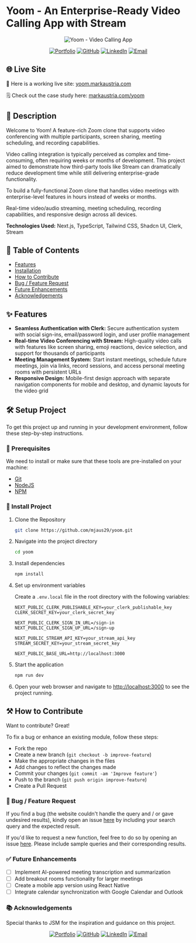 # Yoom - An Enterprise-Ready Video Calling App with Stream

<div align="center">
  <img src="https://markaustria.com/yoom.png" alt="Yoom - Video Calling App" />

[![Portfolio](https://img.shields.io/badge/Portfolio-markaustria.com-darkblue?style=flat&logo=web&logoColor=white)](https://www.markaustria.com/) [![GitHub](https://img.shields.io/badge/GitHub-mjaus29-black?style=flat&logo=github)](https://github.com/mjaus29) [![LinkedIn](https://img.shields.io/badge/LinkedIn-markaustria-blue?style=flat&logo=linkedin)](https://www.linkedin.com/in/markaustria/) [![Email](https://img.shields.io/badge/Email-austriamark.mja%40gmail.com-darkred?style=flat&logo=gmail&logoColor=white)](mailto:austriamark.mja@gmail.com)
</div>

## 🌐 Live Site

🚀 Here is a working live site: [yoom.markaustria.com](https://yoom.markaustria.com/)

🗒️ Check out the case study here: [markaustria.com/yoom](https://www.markaustria.com/yoom)

## 📝 Description

Welcome to Yoom! A feature-rich Zoom clone that supports video conferencing with multiple participants, screen sharing, meeting scheduling, and recording capabilities.

Video calling integration is typically perceived as complex and time-consuming, often requiring weeks or months of development. This project aimed to demonstrate how third-party tools like Stream can dramatically reduce development time while still delivering enterprise-grade functionality.

To build a fully-functional Zoom clone that handles video meetings with enterprise-level features in hours instead of weeks or months.

Real-time video/audio streaming, meeting scheduling, recording capabilities, and responsive design across all devices.

**Technologies Used:** Next.js, TypeScript, Tailwind CSS, Shadcn UI, Clerk, Stream

## 📖 Table of Contents

- [Features](#-features)
- [Installation](#%EF%B8%8F-setup-project)
- [How to Contribute](#%EF%B8%8F-how-to-contribute)
- [Bug / Feature Request](#-bug--feature-request)
- [Future Enhancements](#-future-enhancements)
- [Acknowledgements](#-acknowledgements)

## ✨ Features

- **Seamless Authentication with Clerk:** Secure authentication system with social sign-ins, email/password login, and user profile management
- **Real-time Video Conferencing with Stream:** High-quality video calls with features like screen sharing, emoji reactions, device selection, and support for thousands of participants
- **Meeting Management System:** Start instant meetings, schedule future meetings, join via links, record sessions, and access personal meeting rooms with persistent URLs
- **Responsive Design:** Mobile-first design approach with separate navigation components for mobile and desktop, and dynamic layouts for the video grid

## 🛠️ Setup Project

To get this project up and running in your development environment, follow these step-by-step instructions.

### 🍴 Prerequisites

We need to install or make sure that these tools are pre-installed on your machine:

- [Git](https://git-scm.com/downloads)
- [NodeJS](https://nodejs.org/en/download/)
- [NPM](https://docs.npmjs.com/getting-started/installing-node)

### 🚀 Install Project

1. Clone the Repository

   ```bash
   git clone https://github.com/mjaus29/yoom.git
   ```

2. Navigate into the project directory

   ```bash
   cd yoom
   ```

3. Install dependencies

   ```bash
   npm install
   ```

4. Set up environment variables

   Create a `.env.local` file in the root directory with the following variables:

   ```
   NEXT_PUBLIC_CLERK_PUBLISHABLE_KEY=your_clerk_publishable_key
   CLERK_SECRET_KEY=your_clerk_secret_key

   NEXT_PUBLIC_CLERK_SIGN_IN_URL=/sign-in
   NEXT_PUBLIC_CLERK_SIGN_UP_URL=/sign-up

   NEXT_PUBLIC_STREAM_API_KEY=your_stream_api_key
   STREAM_SECRET_KEY=your_stream_secret_key

   NEXT_PUBLIC_BASE_URL=http://localhost:3000
   ```

5. Start the application

   ```bash
   npm run dev
   ```

6. Open your web browser and navigate to <a href="http://localhost:3000" target="_blank">http://localhost:3000</a> to see the project running.

## ⚒️ How to Contribute

Want to contribute? Great!

To fix a bug or enhance an existing module, follow these steps:

- Fork the repo
- Create a new branch (`git checkout -b improve-feature`)
- Make the appropriate changes in the files
- Add changes to reflect the changes made
- Commit your changes (`git commit -am 'Improve feature'`)
- Push to the branch (`git push origin improve-feature`)
- Create a Pull Request

### 📩 Bug / Feature Request

If you find a bug (the website couldn't handle the query and / or gave undesired results), kindly open an issue [here](https://github.com/mjaus29/yoom/issues/new) by including your search query and the expected result.

If you'd like to request a new function, feel free to do so by opening an issue [here](https://github.com/mjaus29/yoom/issues/new). Please include sample queries and their corresponding results.

### ✅ Future Enhancements

- [ ] Implement AI-powered meeting transcription and summarization
- [ ] Add breakout rooms functionality for larger meetings
- [ ] Create a mobile app version using React Native
- [ ] Integrate calendar synchronization with Google Calendar and Outlook

### 📚 Acknowledgements

Special thanks to JSM for the inspiration and guidance on this project.

<div align="center">

[![Portfolio](https://img.shields.io/badge/Portfolio-markaustria.com-darkblue?style=flat&logo=web&logoColor=white)](https://www.markaustria.com/) [![GitHub](https://img.shields.io/badge/GitHub-mjaus29-black?style=flat&logo=github)](https://github.com/mjaus29) [![LinkedIn](https://img.shields.io/badge/LinkedIn-markaustria-blue?style=flat&logo=linkedin)](https://www.linkedin.com/in/markaustria/) [![Email](https://img.shields.io/badge/Email-austriamark.mja%40gmail.com-darkred?style=flat&logo=gmail&logoColor=white)](mailto:austriamark.mja@gmail.com)
</div>
